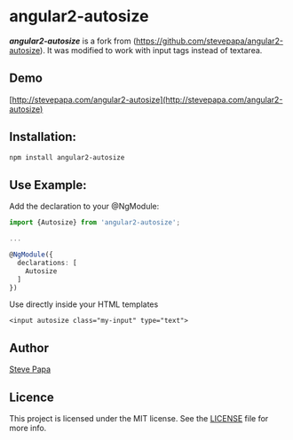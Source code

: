 # angular2-autosize

***angular2-autosize*** is a fork from (https://github.com/stevepapa/angular2-autosize). It was modified to work with input tags instead of textarea.

## Demo

[http://stevepapa.com/angular2-autosize](http://stevepapa.com/angular2-autosize)

## Installation:

```bash
npm install angular2-autosize
```

## Use Example:

Add the declaration to your @NgModule:

```typescript
import {Autosize} from 'angular2-autosize';

...

@NgModule({
  declarations: [
    Autosize
  ]
})
```

Use directly inside your HTML templates

```
<input autosize class="my-input" type="text">
```

## Author

[Steve Papa](https://stevepapa.com)

## Licence

This project is licensed under the MIT license. See the [LICENSE](LICENSE) file for more info.
